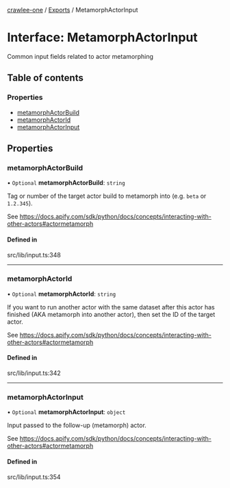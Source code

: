 [crawlee-one](../README.md) / [Exports](../modules.md) / MetamorphActorInput

# Interface: MetamorphActorInput

Common input fields related to actor metamorphing

## Table of contents

### Properties

- [metamorphActorBuild](MetamorphActorInput.md#metamorphactorbuild)
- [metamorphActorId](MetamorphActorInput.md#metamorphactorid)
- [metamorphActorInput](MetamorphActorInput.md#metamorphactorinput)

## Properties

### metamorphActorBuild

• `Optional` **metamorphActorBuild**: `string`

Tag or number of the target actor build to metamorph into (e.g. `beta` or `1.2.345`).

See https://docs.apify.com/sdk/python/docs/concepts/interacting-with-other-actors#actormetamorph

#### Defined in

src/lib/input.ts:348

___

### metamorphActorId

• `Optional` **metamorphActorId**: `string`

If you want to run another actor with the same dataset after
this actor has finished (AKA metamorph into another actor),
then set the ID of the target actor.

See https://docs.apify.com/sdk/python/docs/concepts/interacting-with-other-actors#actormetamorph

#### Defined in

src/lib/input.ts:342

___

### metamorphActorInput

• `Optional` **metamorphActorInput**: `object`

Input passed to the follow-up (metamorph) actor.

See https://docs.apify.com/sdk/python/docs/concepts/interacting-with-other-actors#actormetamorph

#### Defined in

src/lib/input.ts:354
